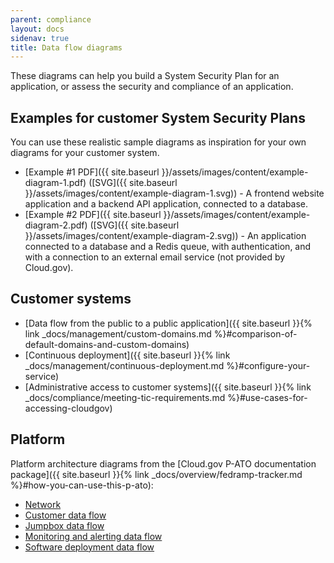 ```yaml
---
parent: compliance
layout: docs
sidenav: true
title: Data flow diagrams
---
```


These diagrams can help you build a System Security Plan for an application, or assess the security and compliance of an application.

## Examples for customer System Security Plans

You can use these realistic sample diagrams as inspiration for your own diagrams for your customer system.

* [Example #1 PDF]({{ site.baseurl }}/assets/images/content/example-diagram-1.pdf) ([SVG]({{ site.baseurl }}/assets/images/content/example-diagram-1.svg)) - A frontend website application and a backend API application, connected to a database.
* [Example #2 PDF]({{ site.baseurl }}/assets/images/content/example-diagram-2.pdf) ([SVG]({{ site.baseurl }}/assets/images/content/example-diagram-2.svg)) - An application connected to a database and a Redis queue, with authentication, and with a connection to an external email service (not provided by Cloud.gov).

## Customer systems

* [Data flow from the public to a public application]({{ site.baseurl }}{% link _docs/management/custom-domains.md %}#comparison-of-default-domains-and-custom-domains)
* [Continuous deployment]({{ site.baseurl }}{% link _docs/management/continuous-deployment.md %}#configure-your-service)
* [Administrative access to customer systems]({{ site.baseurl }}{% link _docs/compliance/meeting-tic-requirements.md %}#use-cases-for-accessing-cloudgov)

## Platform

Platform architecture diagrams from the [Cloud.gov P-ATO documentation package]({{ site.baseurl }}{% link _docs/overview/fedramp-tracker.md %}#how-you-can-use-this-p-ato):

* [Network](https://diagrams.fr.cloud.gov/10-1-network.html)
* [Customer data flow](https://diagrams.fr.cloud.gov/10-4.1-customer-data-flow.html)
* [Jumpbox data flow](https://diagrams.fr.cloud.gov/10-4.2-jumpbox.html)
* [Monitoring and alerting data flow](https://diagrams.fr.cloud.gov/10-4.3-monitoring.html)
* [Software deployment data flow](https://diagrams.fr.cloud.gov/10-4.4-software-deployment.html)
